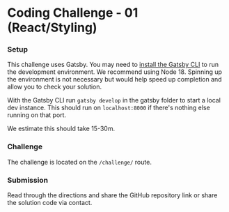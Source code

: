 # Coding Challenge - 01 (React/Styling)

### Setup
This challenge uses Gatsby. You may need to [install the Gatsby CLI](https://www.gatsbyjs.com/docs/reference/gatsby-cli/) to run the development environment. We recommend using Node 18. Spinning up the environment is not necessary but would help speed up completion and allow you to check your solution.

With the Gatsby CLI run `gatsby develop` in the gatsby folder to start a local dev instance. This should run on `localhost:8000` if there's nothing else running on that port.

We estimate this should take 15-30m.

### Challenge
The challenge is located on the `/challenge/` route. 

### Submission
Read through the directions and share the GitHub repository link or share the solution code via contact.

